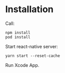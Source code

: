 # Installation

Call:
```
npm install
pod install
```

Start react-native server:

`yarn start --reset-cache`

Run Xcode App.
